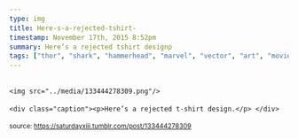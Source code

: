 ```yaml
---
type: img
title: Here-s-a-rejected-tshirt-
timestamp: November 17th, 2015 8:52pm
summary: Here’s a rejected tshirt designp 
tags: ["thor", "shark", "hammerhead", "marvel", "vector", "art", "movie", "comic"]
---
```


                
                
                
                                                                                        <img src="../media/133444278309.png"/>
                                                                                          <div class="caption"><p>Here’s a rejected t-shirt design.</p> </div>
                                    
                
                
                
                
                                
<small>source: https://saturdayxiii.tumblr.com/post/133444278309</small>